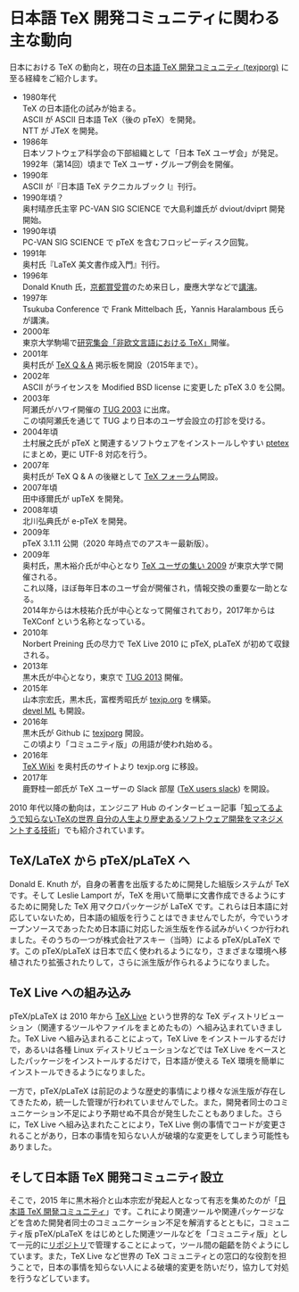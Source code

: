 # 日本語 TeX 開発コミュニティに関わる主な動向

日本における TeX の動向と，現在の[日本語 TeX 開発コミュニティ (texjporg)](https://texjp.org/)
に至る経緯をご紹介します。
  
* 1980年代  
  TeX の日本語化の試みが始まる。  
  ASCII が ASCII 日本語 TeX（後の pTeX）を開発。  
  NTT が JTeX を開発。  
* 1986年  
  日本ソフトウェア科学会の下部組織として「日本 TeX ユーザ会」が発足。  
  1992年（第14回）頃まで TeX ユーザ・グループ例会を開催。  
* 1990年  
  ASCII が『日本語 TeX テクニカルブック I』刊行。  
* 1990年頃？  
  奥村晴彦氏主宰 PC-VAN SIG SCIENCE で大島利雄氏が dviout/dviprt 開発開始。  
* 1990年頃  
  PC-VAN SIG SCIENCE で pTeX を含むフロッピーディスク回覧。  
* 1991年  
  奥村氏『LaTeX 美文書作成入門』刊行。  
* 1996年  
  Donald Knuth 氏，[京都賞受賞](https://www.kyotoprize.org/laureates/donald_ervin_knuth/)のため来日し，慶應大学などで[講演](https://www.jstage.jst.go.jp/article/jssst/14/1/14_1_83/_article/-char/ja)。  
* 1997年  
  Tsukuba Conference で Frank Mittelbach 氏，Yannis Haralambous 氏らが講演。  
* 2000年  
  東京大学駒場で[研究集会「非欧文言語における TeX」](http://web.archive.org/web/20020612020146/http://ms326.ms.u-tokyo.ac.jp/otobe/noneurotex.html)開催。  
* 2001年  
  奥村氏が [TeX Q & A](https://oku.edu.mie-u.ac.jp/~okumura/texfaq/qa/) 掲示板を開設（2015年まで）。  
* 2002年  
  ASCII がライセンスを Modified BSD license に変更した pTeX 3.0 を公開。  
* 2003年  
  阿瀬氏がハワイ開催の [TUG 2003](https://www.tug.org/tug2003/) に出席。  
  この頃阿瀬氏を通じて TUG より日本のユーザ会設立の打診を受ける。  
* 2004年頃  
  土村展之氏が pTeX と関連するソフトウェアをインストールしやすい [ptetex](http://tutimura.ath.cx/~nob/tex/ptetex.html) にまとめ，更に UTF-8 対応を行う。  
* 2007年  
  奥村氏が TeX Q & A の後継として [TeX フォーラム](https://oku.edu.mie-u.ac.jp/tex/)開設。  
* 2007年頃  
  田中琢爾氏が upTeX を開発。  
* 2008年頃  
  北川弘典氏が e-pTeX を開発。  
* 2009年  
  pTeX 3.1.11 公開（2020 年時点でのアスキー最新版）。  
* 2009年  
  奥村氏，黒木裕介氏が中心となり [TeX ユーザの集い 2009](https://oku.edu.mie-u.ac.jp/texconf09/) が東京大学で開催される。  
  これ以降，ほぼ毎年日本のユーザ会が開催され，情報交換の重要な一助となる。  
  2014年からは木枝祐介氏が中心となって開催されており，2017年からは TeXConf という名称となっている。  
* 2010年  
  Norbert Preining 氏の尽力で TeX Live 2010 に pTeX, pLaTeX が初めて収録される。  
* 2013年  
  黒木氏が中心となり，東京で [TUG 2013](https://www.tug.org/tug2013/jp/) 開催。  
* 2015年  
  山本宗宏氏，黒木氏，富樫秀昭氏が [texjp.org](https://texjp.org/) を構築。  
  [devel ML](https://ml.texjp.org/mailman/listinfo/devel) も開設。  
* 2016年  
  黒木氏が Github に [texjporg](https://github.com/texjporg) 開設。  
  この頃より「コミュニティ版」の用語が使われ始める。  
* 2016年  
  [TeX Wiki](https://texwiki.texjp.org/) を奥村氏のサイトより texjp.org に移設。  
* 2017年  
  鹿野桂一郎氏が TeX ユーザーの Slack 部屋 ([TeX users slack](https://texuser.slack.com/)) を開設。  

2010 年代以降の動向は，エンジニア Hub のインタービュー記事「[知ってるようで知らないTeXの世界 自分の人生より歴史あるソフトウェア開発をマネジメントする技術](https://employment.en-japan.com/engineerhub/entry/2019/07/04/103000)」でも紹介されています。

## TeX/LaTeX から pTeX/pLaTeX へ

Donald E. Knuth が，自身の著書を出版するために開発した組版システムが TeX です。そして Leslie Lamport が，TeX を用いて簡単に文書作成できるようにするために開発した TeX 用マクロパッケージが LaTeX です。これらは日本語に対応していないため，日本語の組版を行うことはできませんでしたが，今でいうオープンソースであったため日本語に対応した派生版を作る試みがいくつか行われました。そのうちの一つが株式会社アスキー（当時）による pTeX/pLaTeX です。この pTeX/pLaTeX は日本で広く使われるようになり，さまざまな環境へ移植されたり拡張されたりして，さらに派生版が作られるようになりました。

## TeX Live への組み込み

pTeX/pLaTeX は 2010 年から [TeX Live](http://www.tug.org/texlive/) という世界的な TeX ディストリビューション（関連するツールやファイルをまとめたもの）へ組み込まれていきました。TeX Live へ組み込まれることによって，TeX Live をインストールするだけで，あるいは各種 Linux ディストリビューションなどでは TeX Live をベースとしたパッケージをインストールするだけで，日本語が使える TeX 環境を簡単にインストールできるようになりました。

一方で，pTeX/pLaTeX は前記のような歴史的事情により様々な派生版が存在してきたため，統一した管理が行われていませんでした。また，開発者同士のコミュニケーション不足により予期せぬ不具合が発生したこともありました。さらに，TeX Live へ組み込まれたことにより，TeX Live 側の事情でコードが変更されることがあり，日本の事情を知らない人が破壊的な変更をしてしまう可能性もありました。

## そして日本語 TeX 開発コミュニティ設立

そこで，2015 年に黒木裕介と山本宗宏が発起人となって有志を集めたのが「[日本語 TeX 開発コミュニティ](https://texjp.org/)」です。これにより関連ツールや関連パッケージなどを含めた開発者同士のコミュニケーション不足を解消するとともに，コミュニティ版 pTeX/pLaTeX をはじめとした関連ツールなどを「コミュニティ版」として一元的に[リポジトリ](repositories.md)で管理することによって，ツール間の齟齬を防ぐようにしています。また，TeX Live など世界の TeX コミュニティとの窓口的な役割を担うことで，日本の事情を知らない人による破壊的変更を防いだり，協力して対処を行うなどしています。
